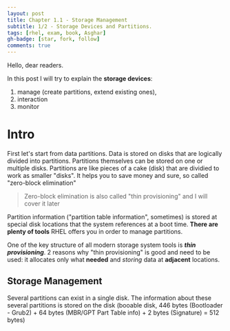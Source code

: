 ```yaml
---
layout: post
title: Chapter 1.1 - Storage Management
subtitle: 1/2 - Storage Devices and Partitions.
tags: [rhel, exam, book, Asghar]
gh-badge: [star, fork, follow]
comments: true
---
```

Hello, dear readers.

In this post I will try to explain the **storage devices**:
1. manage (create partitions, extend existing ones),
2. interaction
3. monitor

# Intro
First let's start from data partitions. Data is stored on disks that are logically divided into partitions. Partitions themselves can be stored on one or multiple disks. Partitions are like pieces of a cake (disk) that are dividied to work as smaller "disks". It helps you to save money and sure, so called "zero-block elimination"
> Zero-block elimination is also called "thin provisioning" and I will cover it later

Partition information ("partition table information", sometimes) is stored at special disk locations that the system references at a boot time. **There are plenty of tools** RHEL offers you in order to manage partitions.

One of the key structure of all modern storage system tools is ***thin provisioning***. 2 reasons why "thin provisioning" is good and need to be used: it allocates only what **needed** and *storing* data at **adjacent** locations.
## Storage Management
Several partitions can exist in a single disk. The information about these several partitions is stored on the disk (booable disk, 446 bytes (Bootloader - Grub2) + 64 bytes (MBR/GPT Part Table info) + 2 bytes (Signature) = 512 bytes)
